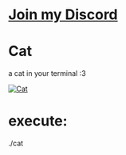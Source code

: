 # [Join my Discord](https://discord.com/invite/rErSSHT "Join my Discord")

# Cat
 a cat in your terminal :3

[![Cat](https://d.tt-fx.de/YetiCaimanHornedviper.jpg "Cat")](https://d.tt-fx.de/YetiCaimanHornedviper.jpg "Cat")

# execute:

./cat
